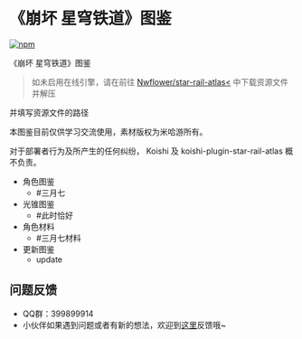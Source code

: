 # 《崩坏 星穹铁道》图鉴

[![npm](https://img.shields.io/npm/v/koishi-plugin-starrail-atlas?style=flat-square)](https://www.npmjs.com/package/koishi-plugin-starrail-atlas)

《崩坏 星穹铁道》图鉴


> 如未启用在线引擎，请在前往 [Nwflower/star-rail-atlas<](https://gitee.com/Nwflower/star-rail-atlas/tree/master/role) 中下载资源文件并解压

并填写资源文件的路径

本图鉴目前仅供学习交流使用，素材版权为米哈游所有。

对于部署者行为及所产生的任何纠纷， Koishi 及 koishi-plugin-star-rail-atlas 概不负责。
- 角色图鉴
    - #三月七
- 光锥图鉴
    - #此时恰好
- 角色材料
    - #三月七材料
- 更新图鉴
    - update
## 问题反馈
* QQ群：399899914
* 小伙伴如果遇到问题或者有新的想法，欢迎到[这里](https://github.com/initialencounter/mykoishi/issues)反馈哦~